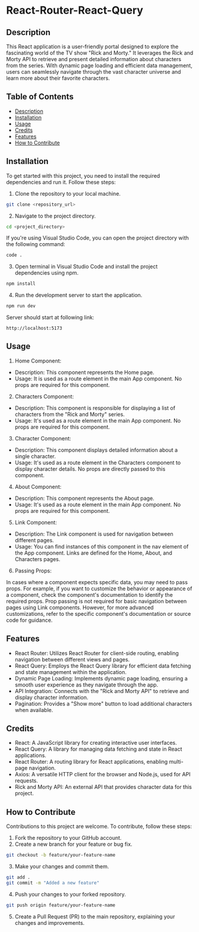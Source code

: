 # React-Router-React-Query

## Description

This React application is a user-friendly portal designed to explore the fascinating world of the TV show "Rick and Morty." It leverages the Rick and Morty API to retrieve and present detailed information about characters from the series. With dynamic page loading and efficient data management, users can seamlessly navigate through the vast character universe and learn more about their favorite characters.

## Table of Contents

- [Description](#description)
- [Installation](#installation)
- [Usage](#usage)
- [Credits](#credits)
- [Features](#features)
- [How to Contribute](#how-to-contribute)

## Installation

To get started with this project, you need to install the required dependencies and run it. Follow these steps:

1. Clone the repository to your local machine.

```bash
git clone <repository_url>
```

2. Navigate to the project directory.

```bash
cd <project_directory>
```

If you're using Visual Studio Code, you can open the project directory with the following command:
```bash
code .
```

3. Open terminal in Visual Studio Code and install the project dependencies using npm.

```bash
npm install
```

4. Run the development server to start the application.

```bash
npm run dev
```

Server should start at following link: 

`http://localhost:5173`

## Usage

1. Home Component:

* Description: This component represents the Home page.
* Usage: It is used as a route element in the main App component. No props are required for this component.

2. Characters Component:

* Description: This component is responsible for displaying a list of characters from the "Rick and Morty" series.
* Usage: It's used as a route element in the main App component. No props are required for this component.

3. Character Component:

* Description: This component displays detailed information about a single character.
* Usage: It's used as a route element in the Characters component to display character details. No props are directly passed to this component.

4. About Component:

* Description: This component represents the About page.
* Usage: It's used as a route element in the main App component. No props are required for this component.

5. Link Component:

* Description: The Link component is used for navigation between different pages.
* Usage: You can find instances of this component in the nav element of the App component. Links are defined for the Home, About, and Characters pages.

6. Passing Props:

In cases where a component expects specific data, you may need to pass props. For example, if you want to customize the behavior or appearance of a component, check the component's documentation to identify the required props.
Prop passing is not required for basic navigation between pages using Link components. However, for more advanced customizations, refer to the specific component's documentation or source code for guidance.

## Features

* React Router: Utilizes React Router for client-side routing, enabling navigation between different views and pages.
* React Query: Employs the React Query library for efficient data fetching and state management within the application.
* Dynamic Page Loading: Implements dynamic page loading, ensuring a smooth user experience as they navigate through the app.
* API Integration: Connects with the "Rick and Morty API" to retrieve and display character information.
* Pagination: Provides a "Show more" button to load additional characters when available.

## Credits

* React: A JavaScript library for creating interactive user interfaces.
* React Query: A library for managing data fetching and state in React applications.
* React Router: A routing library for React applications, enabling multi-page navigation.
* Axios: A versatile HTTP client for the browser and Node.js, used for API requests.
* Rick and Morty API: An external API that provides character data for this project.

## How to Contribute

Contributions to this project are welcome. To contribute, follow these steps:

1. Fork the repository to your GitHub account.
2. Create a new branch for your feature or bug fix.

```bash
git checkout -b feature/your-feature-name
```

3. Make your changes and commit them.

```bash
git add .
git commit -m "Added a new feature"
```

4. Push your changes to your forked repository.

```bash 
git push origin feature/your-feature-name
```

5. Create a Pull Request (PR) to the main repository, explaining your changes and improvements.
